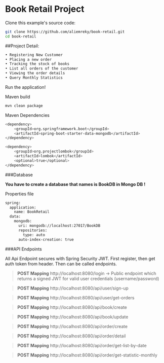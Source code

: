 # Book Retail Project

Clone this example's source code:

```bash
git clone https://github.com/aliemreky/book-retail.git
cd book-retail
```

##Project Detail:
```bash
• Registering New Customer
• Placing a new order
• Tracking the stock of books
• List all orders of the customer
• Viewing the order details
• Query Monthly Statistics
```
Run the application!

Maven build
```bash
mvn clean package
```

Maven Dependencies

```bash
<dependency>
    <groupId>org.springframework.boot</groupId>
    <artifactId>spring-boot-starter-data-mongodb</artifactId>
</dependency>

<dependency>
    <groupId>org.projectlombok</groupId>
    <artifactId>lombok</artifactId>
    <optional>true</optional>
</dependency>
```

###Database

**You have to create a database that names is BookDB in Mongo DB !**

Properties file
```bash
spring:
  application:
    name: BookRetail
  data:
    mongodb:
      uri: mongodb://localhost:27017/BookDB
      repositories:
        type: auto
      auto-index-creation: true
```

###API Endpoints

All Api Endpoint secures with Spring Security JWT.
First register, then get auth token from header. Then can be called endpoints.

> **POST Mapping** http://localhost:8080/login -> Public endpoint which returns a signed JWT for valid user credentials (username/password)

> **POST Mapping** http://localhost:8080/api/user/sign-up

> **POST Mapping** http://localhost:8080/api/user/get-orders

> **POST Mapping** http://localhost:8080/api/book/create

> **POST Mapping** http://localhost:8080/api/book/update

> **POST Mapping** http://localhost:8080/api/order/create

> **POST Mapping** http://localhost:8080/api/order/detail

> **POST Mapping** http://localhost:8080/api/order/get-list-by-date

> **POST Mapping** http://localhost:8080/api/order/get-statistic-monthly